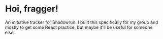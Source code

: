 # Hoi, fragger!

An initiative tracker for Shadowrun. I built this specifically for my group and mostly to get some React practice, but maybe it'll be useful for someone else.
